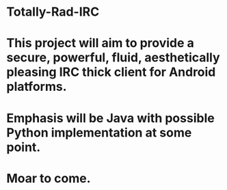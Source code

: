 # Totally-Rad-IRC
# This project will aim to provide a secure, powerful, fluid, aesthetically pleasing IRC thick client for Android platforms.
# Emphasis will be Java with possible Python implementation at some point.
# Moar to come.
